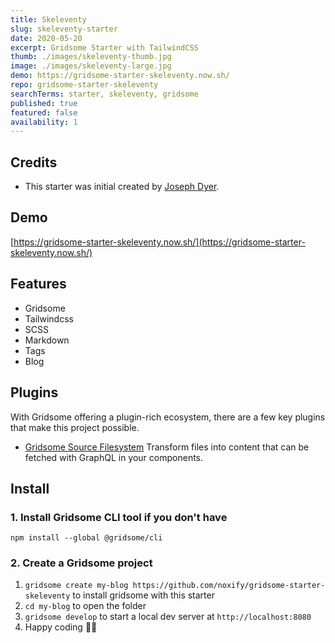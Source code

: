 ```yaml
---
title: Skeleventy
slug: skeleventy-starter
date: 2020-05-20
excerpt: Gridsome Starter with TailwindCSS
thumb: ./images/skeleventy-thumb.jpg
image: ./images/skeleventy-large.jpg
demo: https://gridsome-starter-skeleventy.now.sh/
repo: gridsome-starter-skeleventy
searchTerms: starter, skeleventy, gridsome
published: true
featured: false
availability: 1
---
```

## Credits

* This starter was initial created by [Joseph Dyer](https://github.com/josephdyer).


## Demo
[https://gridsome-starter-skeleventy.now.sh/](https://gridsome-starter-skeleventy.now.sh/)

## Features

* Gridsome
* Tailwindcss
* SCSS
* Markdown
* Tags
* Blog

## Plugins

With Gridsome offering a plugin-rich ecosystem, there are a few key plugins that make this project possible. 

- [Gridsome Source Filesystem](https://gridsome.org/plugins/@gridsome/source-filesystem) Transform files into content that can be fetched with GraphQL in your components.

## Install

### 1. Install Gridsome CLI tool if you don't have

`npm install --global @gridsome/cli`

### 2. Create a Gridsome project

1. `gridsome create my-blog https://github.com/noxify/gridsome-starter-skeleventy` to install gridsome with this starter
2. `cd my-blog` to open the folder
3. `gridsome develop` to start a local dev server at `http://localhost:8080`
4. Happy coding 🎉🙌